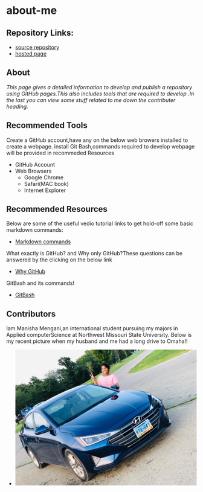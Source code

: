 # about-me
## Repository Links:

- [source repository](https://manisha-mengani.github.io/about-me/)
- [hosted page](https://github.com/Manisha-Mengani/about-me)

## About
*This page gives a detailed information to develop and publish a repository using GitHub pages.This also includes tools that are required to develop .In the last you can view some stuff related to me down the contributer heading.*

## Recommended Tools

Create a GitHub account,have any on the below web browers installed to create a webpage.
install Git Bash,commands required to develop webpage will be provided in recommeded Resources
 - GitHub Account
 - Web Browsers
    - Google Chrome
    - Safari(MAC book)
    - Internet Explorer
    
## Recommended Resources
 
Below are some of the useful vedio tutorial links to get hold-off some basic markdown commands:
 - [Markdown commands](https://www.youtube.com/watch?v=6A5EpqqDOdk "Click here for video tutorial")
 
What exactly is GitHub? and Why only GitHub?These questions can be answered by the clicking on the below link
 - [Why GitHub](https://www.howtogeek.com/180167/htg-explains-what-is-github-and-what-do-geeks-use-it-for/ "Click here")
 
GitBash and its commands!
- [GitBash](https://www.atlassian.com/git/tutorials/git-bash "GitBash Commands")

## Contributors

Iam Manisha Mengani,an international student pursuing my majors in Applied computerScience at Northwest Missouri State University.
Below is my recent picture when my husband and me had a long drive to Omaha!!
- ![](https://github.com/Manisha-Mengani/about-me/blob/master/WhatsApp%20Image%202019-08-22%20at%2010.26.21%20PM%20(1).jpeg)





